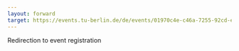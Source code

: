 ```yaml
---
layout: forward
target: https://events.tu-berlin.de/de/events/01970c4e-c46a-7255-92cd-e95a24411027
---
```


Redirection to event registration
